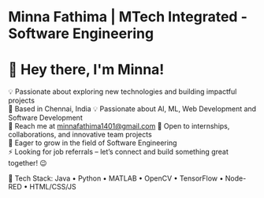 # Minna Fathima | MTech Integrated - Software Engineering

# 👋 Hey there, I'm Minna!

💡 Passionate about exploring new technologies and building impactful projects  
📍 Based in Chennai, India 
💡 Passionate about AI, ML, Web Development and Software Development  
🌱 Reach me at minnafathima1401@gmail.com
🤝 Open to internships, collaborations, and innovative team projects  
🚀 Eager to grow in the field of Software Engineering  
⚡ Looking for job referrals – let’s connect and build something great together! 😉

🔧 Tech Stack:
Java • Python • MATLAB • OpenCV • TensorFlow • Node-RED • HTML/CSS/JS
